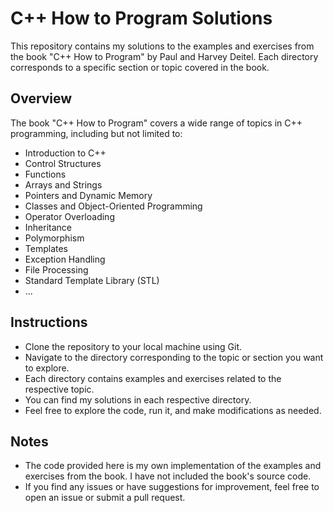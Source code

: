 # C++ How to Program Solutions

This repository contains my solutions to the examples and exercises from the book "C++ How to Program" by Paul and Harvey Deitel. Each directory corresponds to a specific section or topic covered in the book.

## Overview 

The book "C++ How to Program" covers a wide range of topics in C++ programming, including but not limited to:
- Introduction to C++
- Control Structures
- Functions
- Arrays and Strings
- Pointers and Dynamic Memory
- Classes and Object-Oriented Programming
- Operator Overloading
- Inheritance
- Polymorphism
- Templates
- Exception Handling
- File Processing
- Standard Template Library (STL)
- ...

## Instructions

- Clone the repository to your local machine using Git.
- Navigate to the directory corresponding to the topic or section you want to explore.
- Each directory contains examples and exercises related to the respective topic.
- You can find my solutions in each respective directory.
- Feel free to explore the code, run it, and make modifications as needed.

## Notes

- The code provided here is my own implementation of the examples and exercises from the book. I have not included the book's source code.
- If you find any issues or have suggestions for improvement, feel free to open an issue or submit a pull request.
